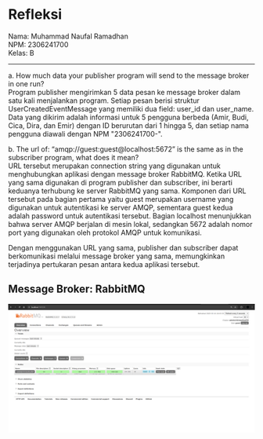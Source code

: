 # Refleksi

Nama: Muhammad Naufal Ramadhan <br>
NPM: 2306241700 <br>
Kelas: B
<hr>

a. How much data your publisher program will send to the message broker in one run? <br>
Program publisher mengirimkan 5 data pesan ke message broker dalam satu kali menjalankan program. Setiap pesan berisi struktur UserCreatedEventMessage yang memiliki dua field: user_id dan user_name. Data yang dikirim adalah informasi untuk 5 pengguna berbeda (Amir, Budi, Cica, Dira, dan Emir) dengan ID berurutan dari 1 hingga 5, dan setiap nama pengguna diawali dengan NPM "2306241700-".

b. The url of: “amqp://guest:guest@localhost:5672” is the same as in the subscriber program, what does it mean? <br>
URL tersebut merupakan connection string yang digunakan untuk menghubungkan aplikasi dengan message broker RabbitMQ. Ketika URL yang sama digunakan di program publisher dan subscriber, ini berarti keduanya terhubung ke server RabbitMQ yang sama. Komponen dari URL tersebut pada bagian pertama yaitu guest merupakan username yang digunakan untuk autentikasi ke server AMQP, sementara guest kedua adalah password untuk autentikasi tersebut. Bagian localhost menunjukkan bahwa server AMQP berjalan di mesin lokal, sedangkan 5672 adalah nomor port yang digunakan oleh protokol AMQP untuk komunikasi.

Dengan menggunakan URL yang sama, publisher dan subscriber dapat berkomunikasi melalui message broker yang sama, memungkinkan terjadinya pertukaran pesan antara kedua aplikasi tersebut.

## Message Broker: RabbitMQ
![rabbitmq publisher](/assets/images/Running_RabbitMQ.png)  